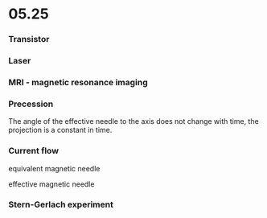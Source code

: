# 05.25

### Transistor



### Laser



### MRI - magnetic resonance imaging



### Precession

The angle of the effective needle to the axis does not change with time, the projection is a constant in time.



### Current flow

equivalent magnetic needle

effective magnetic needle



### Stern-Gerlach experiment

